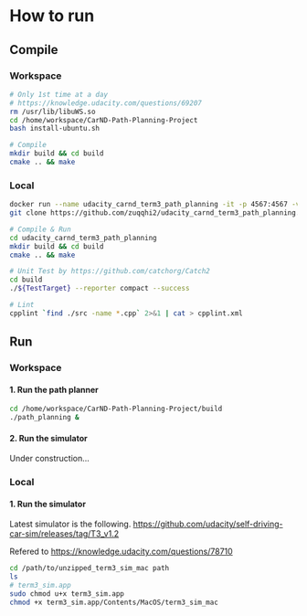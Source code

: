 # How to run

## Compile

### Workspace

```sh
# Only 1st time at a day
# https://knowledge.udacity.com/questions/69207
rm /usr/lib/libuWS.so
cd /home/workspace/CarND-Path-Planning-Project
bash install-ubuntu.sh

# Compile
mkdir build && cd build
cmake .. && make
```

### Local

```sh
docker run --name udacity_carnd_term3_path_planning -it -p 4567:4567 -v `pwd`:/work udacity/controls_kit:latest
git clone https://github.com/zuqqhi2/udacity_carnd_term3_path_planning.git

# Compile & Run
cd udacity_carnd_term3_path_planning
mkdir build && cd build
cmake .. && make

# Unit Test by https://github.com/catchorg/Catch2
cd build
./${TestTarget} --reporter compact --success

# Lint
cpplint `find ./src -name *.cpp` 2>&1 | cat > cpplint.xml
```

## Run

### Workspace

#### 1. Run the path planner

```sh
cd /home/workspace/CarND-Path-Planning-Project/build
./path_planning &
```

#### 2. Run the simulator

Under construction...

### Local

#### 1. Run the simulator

Latest simulator is the following.
https://github.com/udacity/self-driving-car-sim/releases/tag/T3_v1.2

Refered to https://knowledge.udacity.com/questions/78710

```sh
cd /path/to/unzipped_term3_sim_mac path
ls
# term3_sim.app
sudo chmod u+x term3_sim.app
chmod +x term3_sim.app/Contents/MacOS/term3_sim_mac
```